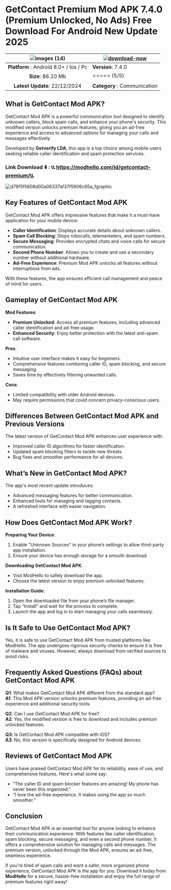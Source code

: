 # GetContact Premium Mod APK 7.4.0 (Premium Unlocked, No Ads) Free Download For Android New Update 2025

|![images (14)](https://github.com/user-attachments/assets/453f8164-58e8-4b32-a87a-b2153611e332)| [![download-now](https://github.com/user-attachments/assets/22657e67-9d2d-46af-a41a-5d365d2ddc1f)](https://modhello.com/id/getcontact-premium/)  |
|:-------------------------------------------------:|-----------------------|
| **Platform** : Android 8.0+ / Ios / Pc                     | **Version**: 7.4.0   |
| **Size**: 86.10 Mb                               | ⭐️⭐️⭐️⭐️⭐️ (5/5) |
| **Latest Update**: 22/12/2024                   | **Category** : Communication |

## What is GetContact Mod APK?  
GetContact Mod APK is a powerful communication tool designed to identify unknown callers, block spam calls, and enhance your phone's security. This modified version unlocks premium features, giving you an ad-free experience and access to advanced options for managing your calls and messages effectively.  

Developed by **Getverify LDA**, this app is a top choice among mobile users seeking reliable caller identification and spam protection services.  

### Link Download ⬇️ : 📞📞 https://modhello.com/id/getcontact-premium/📞📞
![d79f5f5608d00a06337af37f5906c65a_fgraphic](https://github.com/user-attachments/assets/4e52e716-1d8c-4ca2-9092-54840cfb376c)


## Key Features of GetContact Mod APK  

GetContact Mod APK offers impressive features that make it a must-have application for your mobile device:  

- **Caller Identification**: Displays accurate details about unknown callers.  
- **Spam Call Blocking**: Stops robocalls, telemarketers, and spam numbers.  
- **Secure Messaging**: Provides encrypted chats and voice calls for secure communication.  
- **Second Phone Number**: Allows you to create and use a secondary number without additional hardware.  
- **Ad-Free Experience**: Premium Mod APK unlocks all features without interruptions from ads.  

With these features, the app ensures efficient call management and peace of mind for users.  

## Gameplay of GetContact Mod APK  

**Mod Features**:  
- **Premium Unlocked**: Access all premium features, including advanced caller identification and ad-free usage.  
- **Enhanced Security**: Enjoy better protection with the latest anti-spam call software.  

**Pros**:  
- Intuitive user interface makes it easy for beginners.  
- Comprehensive features combining caller ID, spam blocking, and secure messaging.  
- Saves time by effectively filtering unwanted calls.  

**Cons**:  
- Limited compatibility with older Android devices.  
- May require permissions that could concern privacy-conscious users.  

## Differences Between GetContact Mod APK and Previous Versions  

The latest version of GetContact Mod APK enhances user experience with:  
- Improved caller ID algorithms for faster identification.  
- Updated spam blocking filters to tackle new threats.  
- Bug fixes and smoother performance for all devices.  

## What’s New in GetContact Mod APK?  

The app's most recent update introduces:  
- Advanced messaging features for better communication.  
- Enhanced tools for managing and tagging contacts.  
- A refreshed interface with easier navigation.  

## How Does GetContact Mod APK Work?  

**Preparing Your Device**:  
1. Enable "Unknown Sources" in your phone’s settings to allow third-party app installation.  
2. Ensure your device has enough storage for a smooth download.  

**Downloading GetContact Mod APK**:  
- Visit ModHello to safely download the app.  
- Choose the latest version to enjoy premium unlocked features.  

**Installation Guide**:  
1. Open the downloaded file from your phone’s file manager.  
2. Tap “Install” and wait for the process to complete.  
3. Launch the app and log in to start managing your calls seamlessly.  


## Is It Safe to Use GetContact Mod APK?  

Yes, it is safe to use GetContact Mod APK from trusted platforms like ModHello. The app undergoes rigorous security checks to ensure it is free of malware and viruses. However, always download from verified sources to avoid risks.  


## Frequently Asked Questions (FAQs) about GetContact Mod APK  

**Q1**: What makes GetContact Mod APK different from the standard app?  
**A1**: This Mod APK version unlocks premium features, providing an ad-free experience and additional security tools.  

**Q2**: Can I use GetContact Mod APK for free?  
**A2**: Yes, the modified version is free to download and includes premium unlocked features.  

**Q3**: Is GetContact Mod APK compatible with iOS?  
**A3**: No, this version is specifically designed for Android devices.  


## Reviews of GetContact Mod APK  

Users have praised GetContact Mod APK for its reliability, ease of use, and comprehensive features. Here's what some say:  

- “The caller ID and spam blocker features are amazing! My phone has never been this organized.”  
- “I love the ad-free experience. It makes using the app so much smoother.”  

## Conclusion  

GetContact Mod APK is an essential tool for anyone looking to enhance their communication experience. With features like caller identification, spam blocking, secure messaging, and even a second phone number, it offers a comprehensive solution for managing calls and messages. The premium version, unlocked through the Mod APK, ensures an ad-free, seamless experience.  

If you're tired of spam calls and want a safer, more organized phone experience, GetContact Mod APK is the app for you. Download it today from **ModHello** for a secure, hassle-free installation and enjoy the full range of premium features right away!
